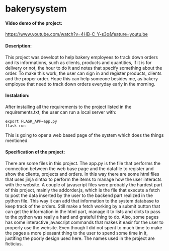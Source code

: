 # bakerysystem

#### Video demo of the project: 
https://www.youtube.com/watch?v=4HB-C_Y-s3o&feature=youtu.be

#### Description: 
This project was developt to help bakery employees to track down orders and its informations, such as clients, products and quantities, if it is for delivery or not, the hour to do it and notes that specify something about the order. To make this work, the user can sign in and register products, clients and the proper order. Hope this can help someone besides me, as bakery employee that need to track down orders everyday early in the morning. 

#### Instalation:
After installing all the requirements to the project listed in the requirements.txt, the user can run a local server with:

    export FLASK_APP=app.py
    flask run

This is going to oper a web based page of the system which does the things mentioned. 

#### Specification of the project:
There are some files in this project.
The app.py is the file that performs the connection between the web base page and the datafile to register and show the clients, projects and orders. 
In this way there are some html files that uses jinja sintax to perform the items to manage how the user interacts with the website. 
A couple of javascript files were probably the hardest part of this project, mainly the addorder.js, which is the file that execute a fetch to post the data inserted by the user to the backend part realized in the python file. This way it can add that information to the system database to keep track of the orders. Still make a fetch working by a submit button that can get the information in the html part, manage it to lists and dicts to pass to the python was really a hard and grateful thing to do.
Also, some pages has some interactive javascript commands that makes it easir for the user to properly use the website. 
Even though I did not spent to much time to make the pages a more pleasant thing to the user to spend some time in it, justifing the poorly design used here. 
The names used in the project are ficticius.